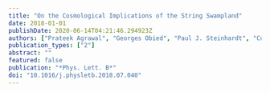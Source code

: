 ```yaml
---
title: "On the Cosmological Implications of the String Swampland"
date: 2018-01-01
publishDate: 2020-06-14T04:21:46.294923Z
authors: ["Prateek Agrawal", "Georges Obied", "Paul J. Steinhardt", "Cumrun Vafa"]
publication_types: ["2"]
abstract: ""
featured: false
publication: "*Phys. Lett. B*"
doi: "10.1016/j.physletb.2018.07.040"
---
```


